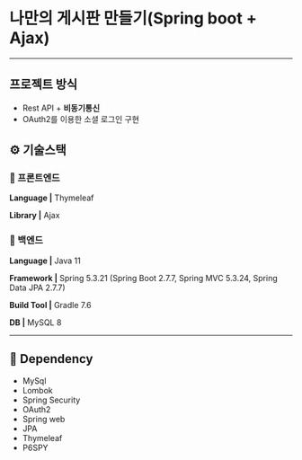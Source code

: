 # 나만의 게시판 만들기(Spring boot + Ajax)
<hr/>

## 프로젝트 방식

- Rest API + **비동기통신**
- OAuth2를 이용한 소셜 로그인 구현
## ⚙️ 기술스택
### 🧷 프론트엔드

**Language |** Thymeleaf 

**Library |** Ajax

### 🧷 백엔드
**Language |** Java 11

**Framework |** Spring 5.3.21 (Spring Boot 2.7.7, Spring MVC 5.3.24, Spring Data JPA 2.7.7)

**Build Tool |** Gradle 7.6

**DB |** MySQL 8

---
## 💉️ Dependency
- MySql
- Lombok
- Spring Security
- OAuth2
- Spring web
- JPA
- Thymeleaf 
- P6SPY 
